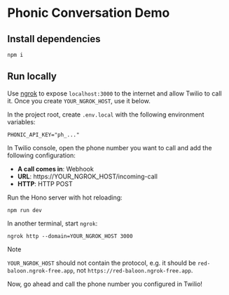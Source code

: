 # Phonic Conversation Demo

## Install dependencies

```
npm i
```

## Run locally

Use [ngrok](https://ngrok.com) to expose `localhost:3000` to the internet and allow Twilio to call it.
Once you create `YOUR_NGROK_HOST`, use it below.

In the project root, create `.env.local` with the following environment variables:

```
PHONIC_API_KEY="ph_..."
```

In Twilio console, open the phone number you want to call and add the following configuration:

* __A call comes in__: Webhook
* __URL__: https://YOUR_NGROK_HOST/incoming-call
* __HTTP__: HTTP POST

Run the Hono server with hot reloading:

```
npm run dev
```

In another terminal, start `ngrok`:

```
ngrok http --domain=YOUR_NGROK_HOST 3000
```

> [!NOTE]
> `YOUR_NGROK_HOST` should not contain the protocol, e.g. it should be `red-baloon.ngrok-free.app`, not `https://red-baloon.ngrok-free.app`.


Now, go ahead and call the phone number you configured in Twilio!
